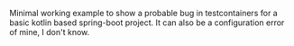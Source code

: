 Minimal working example to show a probable bug in testcontainers for a basic kotlin based spring-boot project. It can also be a configuration error of mine, I don't know.
